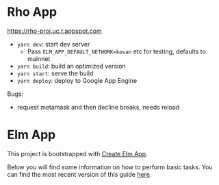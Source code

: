 # Rho App

https://rho-proj.uc.r.appspot.com

* `yarn dev`: start dev server
	* Pass `ELM_APP_DEFAULT_NETWORK=kovan` etc for testing, defaults to mainnet
* `yarn build`: build an optimized version
* `yarn start`: serve the build
* `yarn deploy`: deploy to Google App Engine


Bugs: 
* request metamask and then decline breaks, needs reload



# Elm App

This project is bootstrapped with [Create Elm App](https://github.com/halfzebra/create-elm-app).

Below you will find some information on how to perform basic tasks.
You can find the most recent version of this guide [here](https://github.com/halfzebra/create-elm-app/blob/master/template/README.md).
